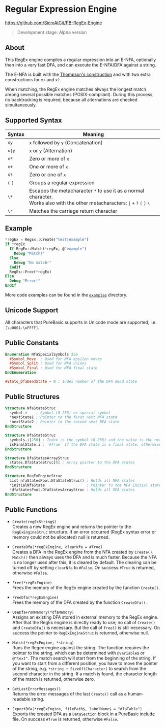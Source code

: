 # Regular Expression Engine

https://github.com/SicroAtGit/PB-RegEx-Engine

> Development stage: Alpha version

## About

This RegEx engine compiles a regular expression into an E-NFA, optionally then into a very fast DFA, and can execute the E-NFA/DFA against a string.

The E-NFA is built with the [Thompson's construction](https://en.wikipedia.org/wiki/Thompson%27s_construction) and with two extra constructions for `x+` and `x?`.

When matching, the RegEx engine matches always the longest match among several possible matches (POSIX-compliant). During this process, no backtracking is required, because all alternations are checked simultaneously.

## Supported Syntax

| Syntax  | Meaning |
| ------- | ------- |
| `xy`    | `x` followed by `y` (Concatenation) |
| `x\|y`  | `x` or `y` (Alternation) |
| `x*`    | Zero or more of `x` |
| `x+`    | One or more of `x` |
| `x?`    | Zero or one of `x` |
| `(` `)` | Groups a regular expression |
| `\*`    | Escapes the metacharacter `*` to use it as a normal character.<br>Works also with the other metacharacters: `\|` `+` `?` `(` `)` `\` |
| `\r`    | Matches the carriage return character |

## Example

```purebasic
*regEx = RegEx::Create("test|example")
If *regEx
  If RegEx::Match(*regEx, @"example")
    Debug "Match!"
  Else
    Debug "No match!"
  EndIf
  RegEx::Free(*regEx)
Else
  Debug "Error!"
EndIf
```
More code examples can be found in the [`examples`](examples) directory.

## Unicode Support

All characters that PureBasic supports in Unicode mode are supported, i.e. `[\u0001-\uFFFF]`.

## Public Constants

```purebasic
Enumeration NfaSpecialSymbols 256
  #Symbol_Move  ; Used for NFA epsilon moves
  #Symbol_Split ; Used for NFA unions
  #Symbol_Final ; Used for NFA final state
EndEnumeration
```

```purebasic
#State_DfaDeadState = 0 ; Index number of the DFA dead state
```

## Public Structures

```purebasic
Structure NfaStateStruc
  symbol.i    ; Symbol (0-255) or special symbol
  *nextState1 ; Pointer to the first next NFA state
  *nextState2 ; Pointer to the second next NFA state
EndStructure
```

```purebasic
Structure DfaStateStruc
  symbols.i[256] ; Index is the symbol (0-255) and the value is the next DFA state
  isFinalState.i ; `#True` if the DFA state is a final state, otherwise `#False`
EndStructure
```

```purebasic
Structure DfaStatesArrayStruc
  states.DfaStateStruc[0] ; Array pointer to the DFA states
EndStructure
```

```purebasic
Structure RegExEngineStruc
  List nfaStatesPool.NfaStateStruc() ; Holds all NFA states
  *initialNfaState                   ; Pointer to the NFA initial state
  *dfaStatesPool.DfaStatesArrayStruc ; Holds all DFA states
EndStructure
```

## Public Functions

- `Create(regExString$)`<br>
Creates a new RegEx engine and returns the pointer to the `RegExEngineStruc` structure. If an error occurred (RegEx syntax error or memory could not be allocated) null is returned.

- `CreateDfa(*regExEngine, clearNfa = #True)`<br>
Creates a DFA in the RegEx engine from the NFA created by `Create()`. `Match()` then always uses the DFA and is much faster. Because the NFA is no longer used after this, it is cleared by default. The clearing can be turned off by setting `clearNfa` to `#False`. On success `#True` is returned, otherwise `#False`.

- `Free(*regExEngine)`<br>
Frees the memory of the RegEx engine created by the function `Create()`.

- `FreeDfa(*regExEngine)`<br>
Frees the memory of the DFA created by the function `CreateDfa()`.

- `UseDfaFromMemory(*dfaMemory)`<br>
Assigns an existing DFA stored in external memory to the RegEx engine. After that the RegEx engine is directly ready to use; no call of `Create()` and `CreateDfa()` is necessary. But the call of `Free()` is still necessary. On success the pointer to `RegExEngineStruc` is returned, otherwise null.

- `Match(*regExEngine, *string)`<br>
Runs the Regex engine against the string. The function requires the pointer to the string, which can be determined with `@variable$` or `@"text"`. The match search will start from the beginning of the string. If you want to start from a different position, you have to move the pointer of the string, e.g. `*string + SizeOf(Character)` to search from the second character in the string. If a match is found, the character length of the match is returned, otherwise zero.

- `GetLastErrorMessages()`<br>
Returns the error messages of the last `Create()` call as a human-readable string.

- `ExportDfa(*regExEngine, filePath$, labelName$ = "dfaTable")`<br>
Exports the created DFA as a `DataSection` block in a PureBasic include file. On success `#True` is returned, otherwise `#False`.
